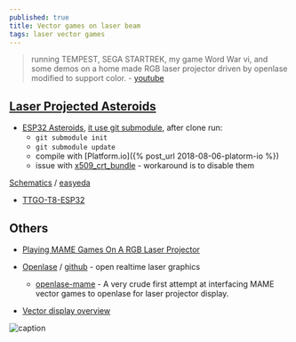 ```yaml
---
published: true
title: Vector games on laser beam
tags: laser vector games
---
```

> running TEMPEST, SEGA STARTREK, my game Word War vi, and some demos on a home made RGB laser projector driven by openlase modified to support color. - [youtube](https://www.youtube.com/watch?v=eA6pvAZ3nq4) 

## [Laser Projected Asteroids](https://www.youtube.com/watch?v=LXDwGygCokU&t=0s)
- [ESP32 Asteroids](https://github.com/atomic14/esp-asteroids), [it use git submodule](https://git-scm.com/book/en/v2/Git-Tools-Submodules), after clone run:
    - `git submodule init` 
    - `git submodule update`
    - compile with [Platform.io]({% post_url 2018-08-06-platorm-io %})
    - issue with [x509_crt_bundle](https://github.com/espressif/esp-idf/issues/7621#issuecomment-931273887) - workaround is to disable them 

[Schematics](https://oshwlab.com/chris_9044/laser-show-driver-breadboard) / [easyeda](https://easyeda.com/editor#id=129a292fc01a4e27935e7416db2ddd6e)
        
- [TTGO-T8-ESP32](https://github.com/LilyGO/TTGO-T8-ESP32)

## Others

- [Playing MAME Games On A RGB Laser Projector](https://hackaday.com/2013/03/12/playing-mame-games-on-a-rgb-laser-projector/)

- [Openlase](https://marcan.st/2010/11/openlase-open-realtime-laser-graphics/) / [github](https://github.com/marcan/openlase) - open realtime laser graphics
	- [openlase-mame](https://github.com/jv4779/openlase-mame) - A very crude first attempt at interfacing MAME vector games to openlase for laser projector display. 

- [Vector display overview](https://trmm.net/Category:Vector_display/)

![caption](https://external-content.duckduckgo.com/iu/?u=https%3A%2F%2Ftse4.mm.bing.net%2Fth%3Fid%3DOIP.OR253GzfK5vbkHussIfwOAHaEK%26pid%3DApi&f=1) 
